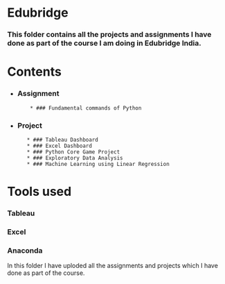 # Edubridge
### This folder contains all the projects and assignments I have done as part of the course I am doing in Edubridge India.
# Contents
* ### Assignment
          * ### Fundamental commands of Python
* ### Project
         * ### Tableau Dashboard
         * ### Excel Dashboard
         * ### Python Core Game Project
         * ### Exploratory Data Analysis
         * ### Machine Learning using Linear Regression
# Tools used
### Tableau
### Excel
### Anaconda
In this folder I have uploded all the assignments and projects which I have done as part of the course.

